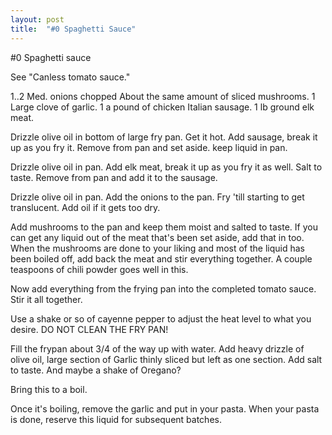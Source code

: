 ```yaml
---
layout: post
title:  "#0 Spaghetti Sauce"
---
```


#0 Spaghetti sauce

See "Canless tomato sauce."

1..2 Med. onions chopped
About the same amount of sliced mushrooms.
1 Large clove of garlic.
1 a pound of chicken Italian sausage.
1 lb ground elk meat.

Drizzle olive oil in bottom of large fry pan. Get it hot.
Add sausage, break it up as you fry it. Remove from pan and set aside. keep liquid in pan.

Drizzle olive oil in pan.
Add elk meat, break it up as you fry it as well. Salt to taste.
Remove from pan and add it to the sausage.

Drizzle olive oil in pan.
Add the onions to the pan. Fry 'till starting to get translucent. Add oil if it gets too dry.

Add mushrooms to the pan and keep them moist and salted to taste.
If you can get any liquid out of the meat that's been set aside, add that in too.
When the mushrooms are done to your liking and most of the liquid has been boiled off, add back the meat and stir everything together. A couple teaspoons of chili powder goes well in this.

Now add everything from the frying pan into the completed tomato sauce. Stir it all together.

Use a shake or so of cayenne pepper to adjust the heat level to what you desire.
DO NOT CLEAN THE FRY PAN!

Fill the frypan about 3/4 of the way up with water. Add heavy drizzle of olive oil, large section of Garlic thinly sliced but left as one section. Add salt to taste. And maybe a shake of Oregano?

Bring this to a boil.

Once it's boiling, remove the garlic and put in your pasta.
When your pasta is done, reserve this liquid for subsequent batches.

